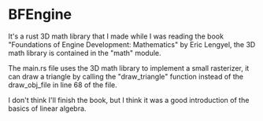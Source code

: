 # BFEngine
It's a rust 3D math library that I made while I was reading the book "Foundations of Engine Development: Mathematics" by Eric Lengyel, the 3D math library is contained in the "math" module.

The main.rs file uses the 3D math library to implement a small rasterizer, it can draw a triangle by calling the "draw_triangle" function instead of the draw_obj_file in line 68 of the file.

I don't think I'll finish the book, but I think it was a good introduction of the basics of linear algebra.
